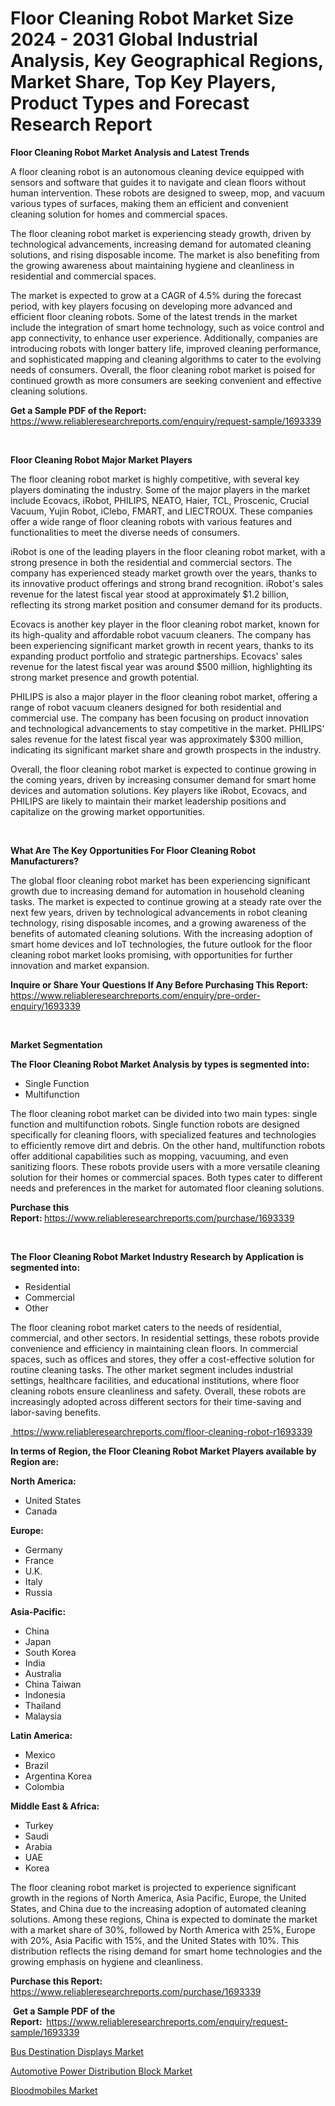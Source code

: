 <p><h1>Floor Cleaning Robot Market Size 2024 - 2031 Global Industrial Analysis, Key Geographical Regions, Market Share, Top Key Players, Product Types and Forecast Research Report</h1></p><p><strong>Floor Cleaning Robot Market Analysis and Latest Trends</strong></p>
<p><p>A floor cleaning robot is an autonomous cleaning device equipped with sensors and software that guides it to navigate and clean floors without human intervention. These robots are designed to sweep, mop, and vacuum various types of surfaces, making them an efficient and convenient cleaning solution for homes and commercial spaces.</p><p>The floor cleaning robot market is experiencing steady growth, driven by technological advancements, increasing demand for automated cleaning solutions, and rising disposable income. The market is also benefiting from the growing awareness about maintaining hygiene and cleanliness in residential and commercial spaces.</p><p>The market is expected to grow at a CAGR of 4.5% during the forecast period, with key players focusing on developing more advanced and efficient floor cleaning robots. Some of the latest trends in the market include the integration of smart home technology, such as voice control and app connectivity, to enhance user experience. Additionally, companies are introducing robots with longer battery life, improved cleaning performance, and sophisticated mapping and cleaning algorithms to cater to the evolving needs of consumers. Overall, the floor cleaning robot market is poised for continued growth as more consumers are seeking convenient and effective cleaning solutions.</p></p>
<p><strong>Get a Sample PDF of the Report:&nbsp;</strong> <a href="https://www.reliableresearchreports.com/enquiry/request-sample/1693339">https://www.reliableresearchreports.com/enquiry/request-sample/1693339</a></p>
<p>&nbsp;</p>
<p><strong>Floor Cleaning Robot Major Market Players</strong></p>
<p><p>The floor cleaning robot market is highly competitive, with several key players dominating the industry. Some of the major players in the market include Ecovacs, iRobot, PHILIPS, NEATO, Haier, TCL, Proscenic, Crucial Vacuum, Yujin Robot, iClebo, FMART, and LIECTROUX. These companies offer a wide range of floor cleaning robots with various features and functionalities to meet the diverse needs of consumers.</p><p>iRobot is one of the leading players in the floor cleaning robot market, with a strong presence in both the residential and commercial sectors. The company has experienced steady market growth over the years, thanks to its innovative product offerings and strong brand recognition. iRobot's sales revenue for the latest fiscal year stood at approximately $1.2 billion, reflecting its strong market position and consumer demand for its products.</p><p>Ecovacs is another key player in the floor cleaning robot market, known for its high-quality and affordable robot vacuum cleaners. The company has been experiencing significant market growth in recent years, thanks to its expanding product portfolio and strategic partnerships. Ecovacs' sales revenue for the latest fiscal year was around $500 million, highlighting its strong market presence and growth potential.</p><p>PHILIPS is also a major player in the floor cleaning robot market, offering a range of robot vacuum cleaners designed for both residential and commercial use. The company has been focusing on product innovation and technological advancements to stay competitive in the market. PHILIPS' sales revenue for the latest fiscal year was approximately $300 million, indicating its significant market share and growth prospects in the industry.</p><p>Overall, the floor cleaning robot market is expected to continue growing in the coming years, driven by increasing consumer demand for smart home devices and automation solutions. Key players like iRobot, Ecovacs, and PHILIPS are likely to maintain their market leadership positions and capitalize on the growing market opportunities.</p></p>
<p>&nbsp;</p>
<p><strong>What Are The Key Opportunities For Floor Cleaning Robot Manufacturers?</strong></p>
<p><p>The global floor cleaning robot market has been experiencing significant growth due to increasing demand for automation in household cleaning tasks. The market is expected to continue growing at a steady rate over the next few years, driven by technological advancements in robot cleaning technology, rising disposable incomes, and a growing awareness of the benefits of automated cleaning solutions. With the increasing adoption of smart home devices and IoT technologies, the future outlook for the floor cleaning robot market looks promising, with opportunities for further innovation and market expansion.</p></p>
<p><strong>Inquire or Share Your Questions If Any Before Purchasing This Report:</strong> <a href="https://www.reliableresearchreports.com/enquiry/pre-order-enquiry/1693339">https://www.reliableresearchreports.com/enquiry/pre-order-enquiry/1693339</a></p>
<p>&nbsp;</p>
<p><strong>Market Segmentation</strong></p>
<p><strong>The Floor Cleaning Robot Market Analysis by types is segmented into:</strong></p>
<p><ul><li>Single Function</li><li>Multifunction</li></ul></p>
<p><p>The floor cleaning robot market can be divided into two main types: single function and multifunction robots. Single function robots are designed specifically for cleaning floors, with specialized features and technologies to efficiently remove dirt and debris. On the other hand, multifunction robots offer additional capabilities such as mopping, vacuuming, and even sanitizing floors. These robots provide users with a more versatile cleaning solution for their homes or commercial spaces. Both types cater to different needs and preferences in the market for automated floor cleaning solutions.</p></p>
<p><strong>Purchase this Report:&nbsp;</strong><a href="https://www.reliableresearchreports.com/purchase/1693339">https://www.reliableresearchreports.com/purchase/1693339</a></p>
<p>&nbsp;</p>
<p><strong>The Floor Cleaning Robot Market Industry Research by Application is segmented into:</strong></p>
<p><ul><li>Residential</li><li>Commercial</li><li>Other</li></ul></p>
<p><p>The floor cleaning robot market caters to the needs of residential, commercial, and other sectors. In residential settings, these robots provide convenience and efficiency in maintaining clean floors. In commercial spaces, such as offices and stores, they offer a cost-effective solution for routine cleaning tasks. The other market segment includes industrial settings, healthcare facilities, and educational institutions, where floor cleaning robots ensure cleanliness and safety. Overall, these robots are increasingly adopted across different sectors for their time-saving and labor-saving benefits.</p></p>
<p><a href="https://www.reliableresearchreports.com/floor-cleaning-robot-r1693339">&nbsp;https://www.reliableresearchreports.com/floor-cleaning-robot-r1693339</a></p>
<p><strong>In terms of Region, the Floor Cleaning Robot Market Players available by Region are:</strong></p>
<p>
    <p> <strong> North America: </strong>
        <ul>
            <li>United States</li>
            <li>Canada</li>
        </ul>
        </p> 
    <p> <strong> Europe: </strong>
        <ul>
            <li>Germany</li>
            <li>France</li>
            <li>U.K.</li>
            <li>Italy</li>
            <li>Russia</li>
        </ul>
        </p> 
    <p> <strong> Asia-Pacific: </strong>
        <ul>
            <li>China</li>
            <li>Japan</li>
            <li>South Korea</li>
            <li>India</li>
            <li>Australia</li>
            <li>China Taiwan</li>
            <li>Indonesia</li>
            <li>Thailand</li>
            <li>Malaysia</li>
        </ul>
        </p> 
    <p> <strong> Latin America: </strong>
        <ul>
            <li>Mexico</li>
            <li>Brazil</li>
            <li>Argentina Korea</li>
            <li>Colombia</li>
        </ul>
        </p> 
    <p> <strong> Middle East & Africa: </strong>
        <ul>
            <li>Turkey</li>
            <li>Saudi</li>
            <li>Arabia</li>
            <li>UAE</li>
            <li>Korea</li>
        </ul>
    </p>
    </p>
<p><p>The floor cleaning robot market is projected to experience significant growth in the regions of North America, Asia Pacific, Europe, the United States, and China due to the increasing adoption of automated cleaning solutions. Among these regions, China is expected to dominate the market with a market share of 30%, followed by North America with 25%, Europe with 20%, Asia Pacific with 15%, and the United States with 10%. This distribution reflects the rising demand for smart home technologies and the growing emphasis on hygiene and cleanliness.</p></p>
<p><strong>Purchase this Report: </strong><a href="https://www.reliableresearchreports.com/purchase/1693339">https://www.reliableresearchreports.com/purchase/1693339</a></p>
<p>&nbsp;<strong>Get a Sample PDF of the Report:&nbsp;&nbsp;</strong><a href="https://www.reliableresearchreports.com/enquiry/request-sample/1693339">https://www.reliableresearchreports.com/enquiry/request-sample/1693339</a></p>
<p><strong></strong></p>
<p><p><a href="https://www.linkedin.com/pulse/bus-destination-displays-market-offers-provide-insightful-azunf?trackingId=ZjAAX7845cbgLMDs66jv1w%3D%3D">Bus Destination Displays Market</a></p><p><a href="https://www.linkedin.com/pulse/automotive-power-distribution-block-market-size-share-global-mxpdf?trackingId=BfsIIMssWBe6xdeTnOaKmQ%3D%3D">Automotive Power Distribution Block Market</a></p><p><a href="https://www.linkedin.com/pulse/bloodmobiles-market-analysis-examines-its-scope-growth-opportunities-betof?trackingId=plJhfblOUbeL61F5b7KpgA%3D%3D">Bloodmobiles Market</a></p></p>